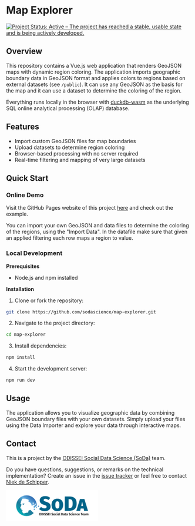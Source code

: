 # Map Explorer

[![Project Status: Active – The project has reached a stable, usable state and is being actively developed.](https://www.repostatus.org/badges/latest/active.svg)](https://www.repostatus.org/#active)

## Overview

This repository contains a Vue.js web application that renders GeoJSON maps with dynamic region coloring. The application imports geographic boundary data in GeoJSON format and applies colors to regions based on external datasets (see `/public`). It can use any GeoJSON as the basis for the map and it can use a dataset to determine the coloring of the region.

Everything runs locally in the browser with [duckdb-wasm](https://github.com/duckdb/duckdb-wasm) as the underlying SQL online analytical processing (OLAP) database.

## Features

- Import custom GeoJSON files for map boundaries
- Upload datasets to determine region coloring
- Browser-based processing with no server required
- Real-time filtering and mapping of very large datasets

## Quick Start

### Online Demo

Visit the GitHub Pages website of this project [here](https://sodascience.github.io/map-explorer/) and check out the example.

You can import your own GeoJSON and data files to determine the coloring of the regions, using the "Import Data". In the datafile make sure that given an applied filtering each row maps a region to value.

### Local Development

**Prerequisites**

- Node.js and npm installed

**Installation**

1. Clone or fork the repository:

```sh
git clone https://github.com/sodascience/map-explorer.git
```

2. Navigate to the project directory:

```sh
cd map-explorer
```

3. Install dependencies:

```sh
npm install
```

4. Start the development server:

```sh
npm run dev
```

## Usage

The application allows you to visualize geographic data by combining GeoJSON boundary files with your own datasets. Simply upload your files using the Data Importer and explore your data through interactive maps.

## Contact

This is a project by the [ODISSEI Social Data Science (SoDa)](https://odissei-soda.nl) team.

Do you have questions, suggestions, or remarks on the technical implementation? Create an issue in the [issue tracker](https://github.com/sodascience/map-explorer/issues) or feel free to contact [Niek de Schipper](https://github.com/trbknl).

<img src="/public/soda.png" alt="SoDa logo" width="250px"/>
